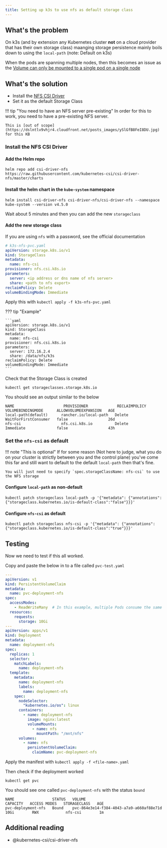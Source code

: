 ```yaml
---
title: Setting up k3s to use nfs as default storage class
---
```


## What's the problem

On k3s (and by extension any Kubernetes cluster **not** on a cloud provider that has their own storage class) maanging
storage persistence mainly boils down to using the `local-path` (note: Default on k3s)

When the pods are spanning multiple nodes, then this becomes an issue as the [Volume can only be mounted to a single pod on a single node](https://kubernetes.io/blog/2018/04/13/local-persistent-volumes-beta/#:~:text=note%20that%20local%20volumes%20are%20not%20suitable%20for%20most%20applications.%20Using%20local%20storage%20ties%20your%20application%20to%20that%20specific%20node%2C%20making%20your%20application%20harder%20to%20schedule.)

## What's the solution

* Install the [NFS CSI Driver](https://github.com/kubernetes-csi/csi-driver-nfs)
* Set it as the default Storage Class


!!! tip "You need to have an NFS server pre-existing"
    In order for this to work, you need to have a pre-existing NFS server.

    This is [out of scope](https://dslntlv9vhjr4.cloudfront.net/posts_images/ySlGfB8FeI8DU.jpg) for this KB


### Install the NFS CSI Driver

#### Add the Helm repo
```shell
helm repo add csi-driver-nfs https://raw.githubusercontent.com/kubernetes-csi/csi-driver-nfs/master/charts
```
#### Install the helm chart in the `kube-system` namespace

```shell
helm install csi-driver-nfs csi-driver-nfs/csi-driver-nfs --namespace kube-system --version v4.5.0
```

Wait about 5 minutes and then you can add the new `storageclass`

#### Add the new storage class

If you are using `nfs` with a password, see the official documentation

```yaml
# k3s-nfs-pvc.yaml
apiVersion: storage.k8s.io/v1
kind: StorageClass
metadata:
  name: nfs-csi
provisioner: nfs.csi.k8s.io
parameters:
  server: <ip address or dns name of nfs server>
  share: <path to nfs export>
reclaimPolicy: Delete
volumeBindingMode: Immediate
```

Apply this with `kubectl apply -f k3s-nfs-pvc.yaml`

??? tip "Example"

    ```yaml
    apiVersion: storage.k8s.io/v1
    kind: StorageClass
    metadata:
      name: nfs-csi
    provisioner: nfs.csi.k8s.io
    parameters:
      server: 172.16.2.4
      share: /data/nfs/k3s
    reclaimPolicy: Delete
    volumeBindingMode: Immediate
    ```

Check that the Storage Class is created

```shell
kubectl get storageclasses.storage.k8s.io
```

You should see an output similar to the below

```text
NAME                      PROVISIONER             RECLAIMPOLICY   VOLUMEBINDINGMODE      ALLOWVOLUMEEXPANSION   AGE
local-path(default)      rancher.io/local-path   Delete          WaitForFirstConsumer   false                  26d
nfs-csi                  nfs.csi.k8s.io          Delete          Immediate              false                  43h
```

### Set the `nfs-csi` as default

!!! note "This is optional"
    If for some reason (Not here to judge, what you do on your cluster is strictly between you and the control plane) you've
    come this far and still want to default to the default `local-path` then that's fine.

    You will just need to specify `spec.storageClassName: nfs-csi` to use the NFS storage

#### Configure `local-path` as non-default

```shell
kubectl patch storageclass local-path -p '{"metadata": {"annotations":{"storageclass.kubernetes.io/is-default-class":"false"}}}'
```

#### Configure `nfs-csi` as default

```shell
kubectl patch storageclass nfs-csi -p '{"metadata": {"annotations":{"storageclass.kubernetes.io/is-default-class":"true"}}}'
```

## Testing

Now we need to test if this all worked.

Copy and paste the below in to a file called `pvc-test.yaml`

```yaml
---
apiVersion: v1
kind: PersistentVolumeClaim
metadata:
  name: pvc-deployment-nfs
spec:
  accessModes:
    - ReadWriteMany  # In this example, multiple Pods consume the same PVC.
  resources:
    requests:
      storage: 10Gi
---
apiVersion: apps/v1
kind: Deployment
metadata:
  name: deployment-nfs
spec:
  replicas: 1
  selector:
    matchLabels:
      name: deployment-nfs
  template:
    metadata:
      name: deployment-nfs
      labels:
        name: deployment-nfs
    spec:
      nodeSelector:
        "kubernetes.io/os": linux
      containers:
        - name: deployment-nfs
          image: nginx:latest
          volumeMounts:
            - name: nfs
              mountPath: "/mnt/nfs"
      volumes:
        - name: nfs
          persistentVolumeClaim:
            claimName: pvc-deployment-nfs
```

Apply the manifest with `kubectl apply -f <file-name>.yaml`

Then check if the deployment worked

```shell
kubectl get pvc
```

You should see one called `pvc-deployment-nfs` with the status `bound`

```text
NAME                 STATUS   VOLUME                                    CAPACITY   ACCESS MODES   STORAGECLASS   AGE
pvc-deployment-nfs   Bound    pvc-864e3e14-f384-4043-a7a9-a660af88e71d   10Gi        RWX            nfs-csi        1m
```


## Additional reading

* @kubernetes-csi/csi-driver-nfs
